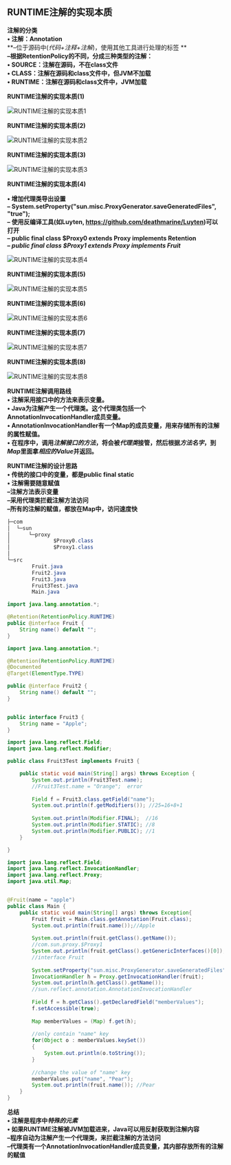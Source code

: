 ## RUNTIME注解的实现本质

**注解的分类**  
**• 注解：Annotation**  
**–位于源码中(*代码+注释+注解*)，使用其他工具进行处理的标签 **  
**–根据RetentionPolicy的不同，分成三种类型的注解：**  
**• SOURCE：注解在源码，不在class文件**  
**• CLASS：注解在源码和class文件中，但JVM不加载**  
**• RUNTIME：注解在源码和class文件中，JVM加载**  



**RUNTIME注解的实现本质(1)**

![RUNTIME注解的实现本质1](./RUNTIME注解的实现本质1.png)



**RUNTIME注解的实现本质(2)**

![RUNTIME注解的实现本质2](./RUNTIME注解的实现本质2.png)



**RUNTIME注解的实现本质(3)**

![RUNTIME注解的实现本质3](./RUNTIME注解的实现本质3.png)



**RUNTIME注解的实现本质(4)**

**• 增加代理类导出设置**  
**– System.setProperty("sun.misc.ProxyGenerator.saveGeneratedFiles", "true");**  
**– 使用反编译工具(如Luyten, https://github.com/deathmarine/Luyten)可以打开**  
**– public final class $Proxy0 extends Proxy implements Retention**  
**– *public final class $Proxy1 extends Proxy implements Fruit***  

![RUNTIME注解的实现本质4](./RUNTIME注解的实现本质4.png)



**RUNTIME注解的实现本质(5)**

![RUNTIME注解的实现本质5](./RUNTIME注解的实现本质5.png)



**RUNTIME注解的实现本质(6)**

![RUNTIME注解的实现本质6](./RUNTIME注解的实现本质6.png)



**RUNTIME注解的实现本质(7)**

![RUNTIME注解的实现本质7](./RUNTIME注解的实现本质7.png)



**RUNTIME注解的实现本质(8)**

![RUNTIME注解的实现本质8](./RUNTIME注解的实现本质8.png)



**RUNTIME注解调用路线**  
**• 注解采用接口中的方法来表示变量。**  
**• Java为注解产生一个代理类。这个代理类包括一个**  
**AnnotationInvocationHandler成员变量。**  
**• AnnotationInvocationHandler有一个Map的成员变量，用来存储所有的注解的属性赋值。**  
**• 在程序中，调用*注解接口的方法*，将会被*代理类*接管，然后根据*方法名字*，到*Map*里面拿*相应的Value*并返回。**  



**RUNTIME注解的设计思路**  
**• 传统的接口中的变量，都是public final static**  
**• 注解需要随意赋值**  
**–注解方法表示变量**  
**–采用代理类拦截注解方法访问**  
**–所有的注解的赋值，都放在Map中，访问速度快**  

```java
├─com
│  └─sun
│      └─proxy
│              $Proxy0.class
│              $Proxy1.class
│              
└─src
        Fruit.java
        Fruit2.java
        Fruit3.java
        Fruit3Test.java
        Main.java   
```



```java
import java.lang.annotation.*;

@Retention(RetentionPolicy.RUNTIME)
public @interface Fruit {
	String name() default "";
}
```

```java
import java.lang.annotation.*;

@Retention(RetentionPolicy.RUNTIME)
@Documented
@Target(ElementType.TYPE)

public @interface Fruit2 {
	String name() default "";
}
```

```java

public interface Fruit3 {
	String name = "Apple";
}

```

```java
import java.lang.reflect.Field;
import java.lang.reflect.Modifier;

public class Fruit3Test implements Fruit3 {

	public static void main(String[] args) throws Exception {
		System.out.println(Fruit3Test.name);
		//Fruit3Test.name = "Orange";  error
		
		Field f = Fruit3.class.getField("name");
		System.out.println(f.getModifiers()); //25=16+8+1
		
		System.out.println(Modifier.FINAL);  //16
		System.out.println(Modifier.STATIC); //8
		System.out.println(Modifier.PUBLIC); //1
	}

}
```

```java
import java.lang.reflect.Field;
import java.lang.reflect.InvocationHandler;
import java.lang.reflect.Proxy;
import java.util.Map;


@Fruit(name = "apple")
public class Main {
    public static void main(String[] args) throws Exception{
    	Fruit fruit = Main.class.getAnnotation(Fruit.class);
    	System.out.println(fruit.name());//Apple
    	
    	System.out.println(fruit.getClass().getName());
    	//com.sun.proxy.$Proxy1
    	System.out.println(fruit.getClass().getGenericInterfaces()[0]);
    	//interface Fruit
    	
    	System.setProperty("sun.misc.ProxyGenerator.saveGeneratedFiles", "true");
    	InvocationHandler h = Proxy.getInvocationHandler(fruit);
        System.out.println(h.getClass().getName());
        //sun.reflect.annotation.AnnotationInvocationHandler
        
        Field f = h.getClass().getDeclaredField("memberValues");
        f.setAccessible(true);
        
        Map memberValues = (Map) f.get(h);  
        
        //only contain "name" key
        for(Object o : memberValues.keySet())
        {
        	System.out.println(o.toString());
        }
        
        //change the value of "name" key
        memberValues.put("name", "Pear");
        System.out.println(fruit.name()); //Pear
    }
}


```



**总结**  
**• 注解是程序中*特殊的元素***  
**• 如果RUNTIME注解被JVM加载进来，Java可以用反射获取到注解内容**  
**–程序自动为注解产生一个代理类，来拦截注解的方法访问**  
**–代理类有一个AnnotationInvocationHandler成员变量，其内部存放所有的注解的赋值**  



